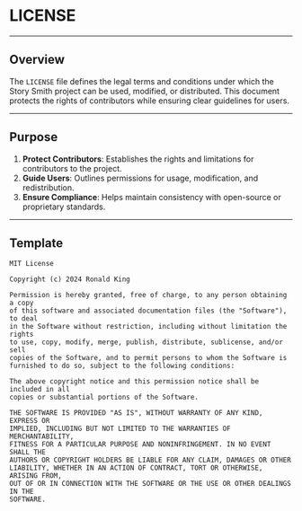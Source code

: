 # LICENSE

---

## Overview

The `LICENSE` file defines the legal terms and conditions under which the Story Smith project can be used, modified, or distributed. This document protects the rights of contributors while ensuring clear guidelines for users.

---

## Purpose

1. **Protect Contributors**: Establishes the rights and limitations for contributors to the project.
2. **Guide Users**: Outlines permissions for usage, modification, and redistribution.
3. **Ensure Compliance**: Helps maintain consistency with open-source or proprietary standards.

---

## Template

```
MIT License

Copyright (c) 2024 Ronald King

Permission is hereby granted, free of charge, to any person obtaining a copy
of this software and associated documentation files (the "Software"), to deal
in the Software without restriction, including without limitation the rights
to use, copy, modify, merge, publish, distribute, sublicense, and/or sell
copies of the Software, and to permit persons to whom the Software is
furnished to do so, subject to the following conditions:

The above copyright notice and this permission notice shall be included in all
copies or substantial portions of the Software.

THE SOFTWARE IS PROVIDED "AS IS", WITHOUT WARRANTY OF ANY KIND, EXPRESS OR
IMPLIED, INCLUDING BUT NOT LIMITED TO THE WARRANTIES OF MERCHANTABILITY,
FITNESS FOR A PARTICULAR PURPOSE AND NONINFRINGEMENT. IN NO EVENT SHALL THE
AUTHORS OR COPYRIGHT HOLDERS BE LIABLE FOR ANY CLAIM, DAMAGES OR OTHER
LIABILITY, WHETHER IN AN ACTION OF CONTRACT, TORT OR OTHERWISE, ARISING FROM,
OUT OF OR IN CONNECTION WITH THE SOFTWARE OR THE USE OR OTHER DEALINGS IN THE
SOFTWARE.

```
